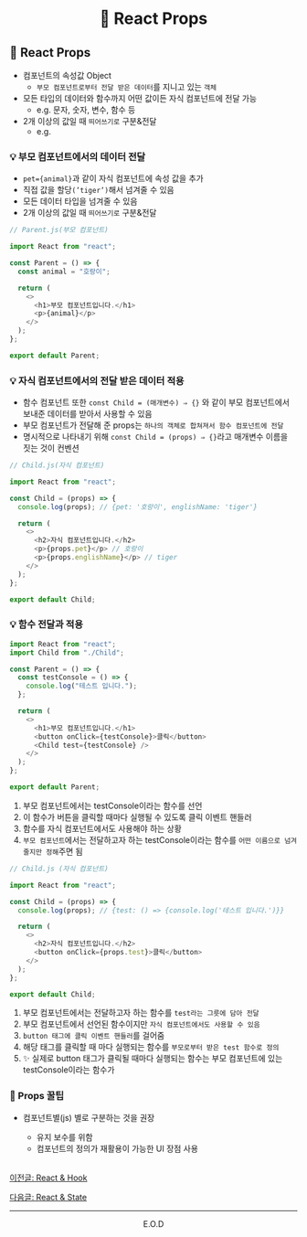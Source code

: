 # <p align="center"> 🧢 React Props

## 🧢 React Props

- 컴포넌트의 속성값 Object
  - `부모 컴포넌트로부터 전달 받은 데이터`를 지니고 있는 `객체`
- 모든 타입의 데이터와 함수까지 어떤 값이든 자식 컴포넌트에 전달 가능
  - e.g. 문자, 숫자, 변수, 함수 등
- 2개 이상의 값일 때 `띄어쓰기로` 구분&전달
  - e.g. <Child pet={animal} englishName='tiger' />

### 💡 부모 컴포넌트에서의 데이터 전달

- `pet={animal}`과 같이 자식 컴포넌트에 속성 값을 추가
- 직접 값을 할당`(’tiger’)`해서 넘겨줄 수 있음
- 모든 데이터 타입을 넘겨줄 수 있음
- 2개 이상의 값일 때 `띄어쓰기로` 구분&전달

```javascript
// Parent.js(부모 컴포넌트)

import React from "react";

const Parent = () => {
  const animal = "호랑이";

  return (
    <>
      <h1>부모 컴포넌트입니다.</h1>
      <p>{animal}</p>
    </>
  );
};

export default Parent;
```

### 💡 자식 컴포넌트에서의 전달 받은 데이터 적용

- 함수 컴포넌트 또한 `const Child = (매개변수) ⇒ {}` 와 같이 부모 컴포넌트에서 보내준 데이터를 받아서 사용할 수 있음
- 부모 컴포넌트가 전달해 준 props는 `하나의 객체로 합쳐져서 함수 컴포넌트에 전달`
- 명시적으로 나타내기 위해 `const Child = (props) ⇒ {}`라고 매개변수 이름을 짓는 것이 컨벤션

```javascript
// Child.js(자식 컴포넌트)

import React from "react";

const Child = (props) => {
  console.log(props); // {pet: '호랑이', englishName: 'tiger'}

  return (
    <>
      <h2>자식 컴포넌트입니다.</h2>
      <p>{props.pet}</p> // 호랑이
      <p>{props.englishName}</p> // tiger
    </>
  );
};

export default Child;
```

### 💡 함수 전달과 적용

```javascript
import React from "react";
import Child from "./Child";

const Parent = () => {
  const testConsole = () => {
    console.log("테스트 입니다.");
  };

  return (
    <>
      <h1>부모 컴포넌트입니다.</h1>
      <button onClick={testConsole}>클릭</button>
      <Child test={testConsole} />
    </>
  );
};

export default Parent;
```

1.  부모 컴포넌트에서는 testConsole이라는 함수를 선언
2.  이 함수가 버튼을 클릭할 때마다 실행될 수 있도록 클릭 이벤트 핸들러
3.  함수를 자식 컴포넌트에서도 사용해야 하는 상황
4.  `부모 컴포넌트`에서는 전달하고자 하는 testConsole이라는 함수를 `어떤 이름으로 넘겨줄지만 정해`주면 됨

```javascript
// Child.js (자식 컴포넌트)

import React from "react";

const Child = (props) => {
  console.log(props); // {test: () => {console.log('테스트 입니다.')}}

  return (
    <>
      <h2>자식 컴포넌트입니다.</h2>
      <button onClick={props.test}>클릭</button>
    </>
  );
};

export default Child;
```

1. 부모 컴포넌트에서는 전달하고자 하는 함수를 `test라는 그릇에 담아 전달`
2. 부모 컴포넌트에서 선언된 함수이지만 `자식 컴포넌트에서도 사용할 수 있음`
3. `button 태그에 클릭 이벤트 핸들러`를 걸어줌
4. 해당 태그를 클릭할 때 마다 실행되는 함수를 `부모로부터 받은 test 함수로 정의`
5. ✨ 실제로 button 태그가 클릭될 때마다 실행되는 함수는 부모 컴포넌트에 있는 testConsole이라는 함수가

### 🍯 Props 꿀팁

- 컴포넌트별(js) 별로 구분하는 것을 권장

  - 유지 보수를 위함
  - 컴포넌트의 정의가 재활용이 가능한 UI 장점 사용

  <br>

<a href=""> 이전글: React & Hook </a>

<a href=""> 다음글: React & State </a>

<hr>
<p align="center"> E.O.D
